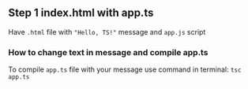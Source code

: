 ## Step 1 index.html with app.ts
Have ```.html``` file with ```"Hello, TS!"``` message and ```app.js``` script
### How to change text in message and compile app.ts
To compile ```app.ts``` file with your message use command in terminal:
```tsc app.ts```